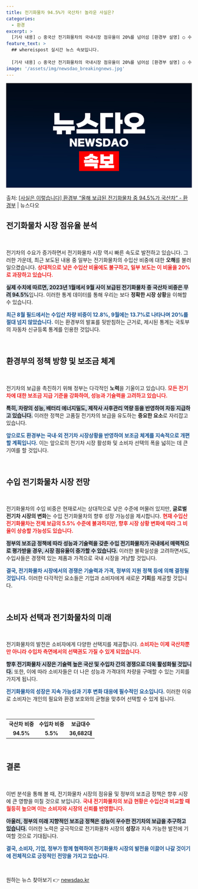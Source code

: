 ```yaml
---
title: 전기화물차 94.5%가 국산차! 놀라운 사실은?
categories:
  - 환경
excerpt: >
  [기사 내용] ○ 중국산 전기화물차의 국내시장 점유율이 20%를 넘어섬 [환경부 설명] ○ 수입산 전기화물차…
feature_text: >
  ## whereispost 실시간 뉴스 속보입니다.

  [기사 내용] ○ 중국산 전기화물차의 국내시장 점유율이 20%를 넘어섬 [환경부 설명] ○ 수입산 전기화물차…
image: '/assets/img/newsdao_breakingnews.jpg'
---
```


![뉴스다오 속보](/assets/img/newsdao_breakingnews.jpg)

<p>출처: <a href="https://newsdao.kr/2217" rel="dofollow">[사실은 이렇습니다] 환경부 “올해 보급된 전기화물차 중 94.5%가 국산차” - 환경부</a> | 뉴스다오</p>

<h2 data-ke-size="size26">전기화물차 시장 점유율 분석</h2>

<p data-ke-size="size16">&nbsp;</p>

전기차의 수요가 증가하면서 전기화물차 시장 역시 빠른 속도로 발전하고 있습니다. 그러한 가운데, 최근 보도된 내용 중 일부는 전기화물차의 수입산 비중에 대한 **오해**를 불러일으켰습니다. <b><span style="color: #ee2323;">상대적으로 낮은 수입산 비율에도 불구하고, 일부 보도는 이 비율을 20%로 과장하고 있습니다.</span></b>

<b><span style="background-color: #21538527;">실제 수치에 따르면, 2023년 1월에서 9월 사이 보급된 전기화물차 중 국산차 비중은 무려 94.5%</span></b>입니다. 이러한 통계 데이터를 통해 우리는 보다 **정확한 시장 상황**을 이해할 수 있습니다. 

<b><span style="color: #1a5490;">최근 8월 필드에서는 수입산 차량 비중이 12.8%, 9월에는 13.7%로 나타나며 20%를 절대 넘지 않았습니다.</span></b> 이는 환경부의 발표를 뒷받침하는 근거로, 제시된 통계는 국토부의 자동차 신규등록 통계를 인용한 것입니다.

<p data-ke-size="size16">&nbsp;</p>

<h2 data-ke-size="size26">환경부의 정책 방향 및 보조금 체계</h2>

<p data-ke-size="size16">&nbsp;</p>

전기차의 보급을 촉진하기 위해 정부는 다각적인 **노력**을 기울이고 있습니다. <b><span style="color: #ee2323;">모든 전기차에 대한 보조금 지급 기준을 강화하여, 성능과 기술력을 고려하고 있습니다.</span></b> 

<b><span style="background-color: #21538527;">특히, 차량의 성능, 배터리 에너지밀도, 제작사 사후관리 역량 등을 반영하여 차등 지급하고 있습니다.</span></b> 이러한 정책은 고품질 전기차의 보급을 유도하는 **중요한 요소**로 자리잡고 있습니다. 

<b><span style="color: #1a5490;">앞으로도 환경부는 국내·외 전기차 시장상황을 반영하여 보조금 체계를 지속적으로 개편할 계획입니다.</span></b> 이는 앞으로의 전기차 시장 활성화 및 소비자 선택의 폭을 넓히는 데 큰 기여를 할 것입니다.

<p data-ke-size="size16">&nbsp;</p>

<h2 data-ke-size="size26">수입 전기화물차 시장 전망</h2>

<p data-ke-size="size16">&nbsp;</p>

전기화물차의 수입 비중은 현재로서는 상대적으로 낮은 수준에 머물러 있지만, **글로벌 전기차 시장의 변화**는 수입 전기화물차의 향후 성장 가능성을 제시합니다. <b><span style="color: #ee2323;">현재 수입산 전기화물차는 전체 보급의 5.5% 수준에 불과하지만, 향후 시장 상황 변화에 따라 그 비율이 상승할 가능성도 있습니다.</span></b>

<b><span style="background-color: #21538527;">정부의 보조금 정책에 따라 성능과 기술력을 갖춘 수입 전기화물차가 국내에서 매력적으로 평가받을 경우, 시장 점유율이 증가할 수 있습니다.</span></b> 이러한 불확실성을 고려하면서도, 수입사들은 경쟁력 있는 제품과 가격으로 국내 시장을 겨냥할 것입니다.

<b><span style="color: #1a5490;">결국, 전기화물차 시장에서의 경쟁은 기술력과 가격, 정부의 지원 정책 등에 의해 결정될 것입니다.</span></b> 이러한 다각적인 요소들은 기업과 소비자에게 새로운 **기회**를 제공할 것입니다.

<p data-ke-size="size16">&nbsp;</p>

<h2 data-ke-size="size26">소비자 선택과 전기화물차의 미래</h2>

<p data-ke-size="size16">&nbsp;</p>

전기화물차의 발전은 소비자에게 다양한 선택지를 제공합니다. <b><span style="color: #ee2323;">소비자는 이제 국산차뿐만 아니라 수입차 측면에서의 선택권도 가질 수 있게 되었습니다.</span></b> 

<b><span style="background-color: #21538527;">향후 전기화물차 시장은 기술력 높은 국산 및 수입차 간의 경쟁으로 더욱 활성화될 것입니다.</span></b> 또한, 이에 따라 소비자들은 더 나은 성능과 가격대의 차량을 구매할 수 있는 기회를 가지게 됩니다.

<b><span style="color: #1a5490;">전기화물차의 성장은 지속 가능성과 기후 변화 대응에 필수적인 요소입니다.</span></b> 이러한 이유로 소비자는 개인의 필요와 환경 보호와의 균형을 맞추어 선택할 수 있게 됩니다.

<p data-ke-size="size16">&nbsp;</p>

<table style="width: 100%; border-collapse: collapse;">
<tr>
<td style="text-align: center; height: 17px;"><b>국산차 비중</b></td>
<td style="text-align: center; height: 17px;"><b>수입차 비중</b></td>
<td style="text-align: center; height: 17px;"><b>보급대수</b></td>
</tr>
<tr>
<td style="text-align: center; height: 17px;"><b>94.5%</b></td>
<td style="text-align: center; height: 17px;"><b>5.5%</b></td>
<td style="text-align: center; height: 17px;"><b>36,682대</b></td>
</tr>
</table>

<p data-ke-size="size16">&nbsp;</p>

<h2 data-ke-size="size26">결론</h2>

<p data-ke-size="size16">&nbsp;</p>

이번 분석을 통해 볼 때, 전기화물차 시장의 점유율 및 정부의 보조금 정책은 향후 시장에 큰 영향을 미칠 것으로 보입니다. <b><span style="color: #ee2323;">국내 전기화물차의 보급 현황은 수입산과 비교할 때 월등히 높으며 이는 소비자와 시장의 신뢰를 반영합니다.</span></b> 

<b><span style="background-color: #21538527;">아울러, 정부의 미래 지향적인 보조금 정책은 성능이 우수한 전기차의 보급을 추구하고 있습니다.</span></b> 이러한 노력은 궁극적으로 전기화물차 시장의 **성장**과 지속 가능한 발전에 기여할 것으로 기대됩니다.

<b><span style="color: #1a5490;">결국, 소비자, 기업, 정부가 함께 협력하여 전기화물차 시장의 발전을 이끌어 나갈 것이기에 전체적으로 긍정적인 전망을 가지고 있습니다.</span></b> 

<p data-ke-size="size16">&nbsp;</p> 

원하는 뉴스 찾아보기 👉 <a href="https://newsdao.kr" rel="dofollow">newsdao.kr</a>


